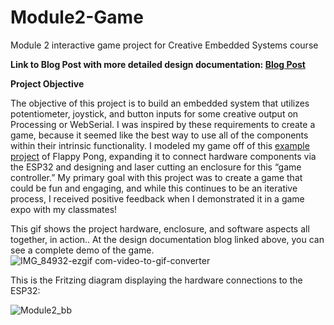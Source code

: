# Module2-Game
Module 2 interactive game project for Creative Embedded Systems course

**Link to Blog Post with more detailed design documentation: [Blog Post](https://bold-prince-d1f.notion.site/Module-2-Interactive-Devices-122c6831a05d8008a357e5a88220ba5f?pvs=4)**

**Project Objective**

The objective of this project is to build an embedded system that utilizes potentiometer, joystick, and button inputs for some creative output on Processing or WebSerial. I was inspired by these requirements to create a game, because it seemed like the best way to use all of the components within their intrinsic functionality. I modeled my game off of this [example project](https://www.toptal.com/game/ultimate-guide-to-processing-simple-game) of Flappy Pong, expanding it to connect hardware components via the ESP32 and designing and laser cutting an enclosure for this “game controller.” My primary goal with this project was to create a game that could be fun and engaging, and while this continues to be an iterative process, I received positive feedback when I demonstrated it in a game expo with my classmates!

This gif shows the project hardware, enclosure, and software aspects all together, in action.. At the design documentation blog linked above, you can see a complete demo of the game.
![IMG_84932-ezgif com-video-to-gif-converter](https://github.com/user-attachments/assets/85c049bc-79ce-4048-be52-3fe8f0173757)


This is the Fritzing diagram displaying the hardware connections to the ESP32:

![Module2_bb](https://github.com/user-attachments/assets/0ba234b2-7a83-40dc-99c9-9501299a7225)

